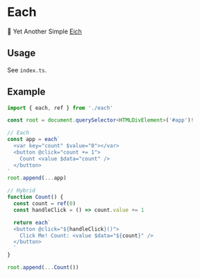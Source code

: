 # Each
🧩 Yet Another Simple [Eich](https://github.com/Bug-Duck/eich)

## Usage
See `index.ts`.

## Example
```ts
import { each, ref } from './each'

const root = document.querySelector<HTMLDivElement>('#app')!

// Each
const app = each`
  <var key="count" $value="0"></var>
  <button @click="count += 1">
    Count <value $data="count" />
  </button>
`
root.append(...app)

// Hybrid
function Count() {
  const count = ref(0)
  const handleClick = () => count.value += 1

  return each`
  <button @click="${handleClick}()">
    Click Me! Count: <value $data="${count}" />
  </button>
  `
}

root.append(...Count())
```
